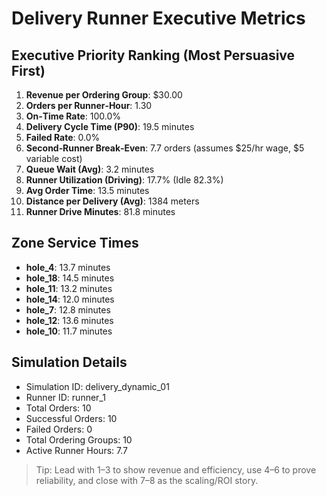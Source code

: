 # Delivery Runner Executive Metrics

## Executive Priority Ranking (Most Persuasive First)
1. **Revenue per Ordering Group**: $30.00
2. **Orders per Runner‑Hour**: 1.30
3. **On‑Time Rate**: 100.0%
4. **Delivery Cycle Time (P90)**: 19.5 minutes
5. **Failed Rate**: 0.0%
6. **Second‑Runner Break‑Even**: 7.7 orders (assumes $25/hr wage, $5 variable cost)
7. **Queue Wait (Avg)**: 3.2 minutes
8. **Runner Utilization (Driving)**: 17.7% (Idle 82.3%)
9. **Avg Order Time**: 13.5 minutes
10. **Distance per Delivery (Avg)**: 1384 meters
11. **Runner Drive Minutes**: 81.8 minutes

## Zone Service Times
- **hole_4**: 13.7 minutes
- **hole_18**: 14.5 minutes
- **hole_11**: 13.2 minutes
- **hole_14**: 12.0 minutes
- **hole_7**: 12.8 minutes
- **hole_12**: 13.6 minutes
- **hole_10**: 11.7 minutes


## Simulation Details
- Simulation ID: delivery_dynamic_01
- Runner ID: runner_1
- Total Orders: 10
- Successful Orders: 10
- Failed Orders: 0
- Total Ordering Groups: 10
- Active Runner Hours: 7.7

> Tip: Lead with 1–3 to show revenue and efficiency, use 4–6 to prove reliability, and close with 7–8 as the scaling/ROI story.
